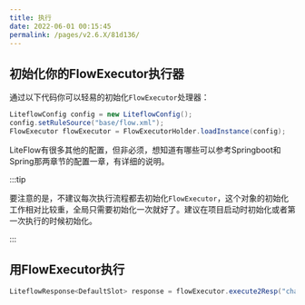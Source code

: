 ```yaml
---
title: 执行
date: 2022-06-01 00:15:45
permalink: /pages/v2.6.X/81d136/
---
```


## 初始化你的FlowExecutor执行器

通过以下代码你可以轻易的初始化`FlowExecutor`处理器：

```java
LiteflowConfig config = new LiteflowConfig();
config.setRuleSource("base/flow.xml");
FlowExecutor flowExecutor = FlowExecutorHolder.loadInstance(config);
```

LiteFlow有很多其他的配置，但非必须，想知道有哪些可以参考Springboot和Spring那两章节的配置一章，有详细的说明。

:::tip

要注意的是，不建议每次执行流程都去初始化`FlowExecutor`，这个对象的初始化工作相对比较重，全局只需要初始化一次就好了。建议在项目启动时初始化或者第一次执行的时候初始化。

:::

## 用FlowExecutor执行

```java
LiteflowResponse<DefaultSlot> response = flowExecutor.execute2Resp("chain1", "arg");
```
